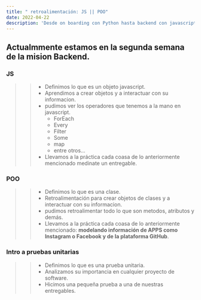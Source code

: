 ```yaml
---
title: " retroalimentación: JS || POO"
date: 2022-04-22
description: 'Desde on boarding con Python hasta backend con javascript (NodeJS)'
---
```



## Actualmmente estamos en la segunda semana de la mision Backend.


###  JS
>> - Definimos lo que es un objeto javascript.
>> - Aprendimos a crear objetos y a interactuar con su informacion.
>> - pudimos ver los operadores que tenemos a la mano en javascript.
>>    * ForEach
>>    * Every
>>    * Filter
>>    * Some
>>    * map
>>    * entre otros...
>> - Llevamos a la práctica cada coasa de lo anteriormente mencionado medinate un entregable.


### POO
>> - Definimos lo que es una clase.
>> - Retroalimentación para crear objetos de clases y a interactuar con su informacion.
>> - pudimos retroalimentar todo lo que son metodos, atributos y demás.
>> - Llevamos a la práctica cada coasa de lo anteriormente mencionado: 
>> **modelando información de APPS como Instagram o Facebook y de la plataforma GitHub**.


### Intro a pruebas unitarias
>> - Definimos lo que es una prueba unitaria.
>> - Analizamos su importancia en cualquier proyecto de software.
>> - Hicimos una pequeña prueba a una de nuestras entregables.
